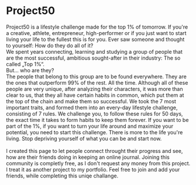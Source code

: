 # Project50

Project50 is a lifestyle challenge made for the top 1% of tomorrow.
            If you're a creative, athlete, entrepreneur, high-performer or if you just want to start living your life to the fullest this is for you. 
            Ever saw someone and thought to yourself: How do they do all of it?        
            We spent years connecting, learning and studying a group of people that are the most successful, ambitious sought-after in their industry:
            The so called „Top 1%“.           
            But... who are they?            
            The people that belong to this group are to be found everywhere. They are the ones that outperform 99% of the rest. All the time.
            Although all of these people are very unique, after analyzing their characters, it was more than clear to us, that they all have certain habits in common,
            which put them at the top of the chain and make them so successful. 
            We took the 7 most important traits, and formed them into an every-day lifestyle challenge, consisting of 7 rules.
            We challenge you, to follow these rules for 50 days, the exact time it takes to form habits to keep them forever. 
            If you want to be part of the 1%, if you want to turn your life around and maximize your potential, you need to start this challenge. 
            There is more to the life you're living. Stop depriving yourself of what you can be and start now.<br><br>
            I created this page to let people connect throught their progress and see, how are their friends doing in keeping an online journal.
            Joining this community is completly free, as I don't request any money from this project. I treat it as another project to my portfolio.
            Feel free to join and add your friends, while completing this uniqe challange.<br><br>